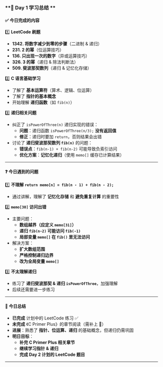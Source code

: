 ### **📌 Day 1 学习总结 **  

#### **✅ 今日完成的内容**
1️⃣ **LeetCode 刷题**
   - **1342. 将数字减少到零的步骤**（二进制 & 递归）
   - **231. 2 的幂**（位运算技巧）
   - **136. 只出现一次的数字**（异或运算技巧）
   - **326. 3 的幂**（递归 & 除法判断法）
   - **509. 斐波那契数列**（递归 & 记忆化存储）

2️⃣ **C 语言基础学习**
   - 了解了 **基本运算符**（算术、逻辑、位运算）
   - 了解了 **指针的基本概念**
   - 开始理解 **递归函数**（如 `fib(n)`）

3️⃣ **递归相关问题**
   - 纠正了 `isPowerOfThree(n)` 递归实现的错误：
     - **问题**：递归函数 `isPowerOfThree(n/3);` **没有返回值**
     - **修正**：递归时要加 `return`，否则结果会出错  
   - 讨论了 **递归斐波那契数列 `fib(n)`** 的问题：
     - **错误点**：`fib(n-1) + fib(n-2)` 可能导致负索引访问  
     - **优化方案**：**记忆化递归**（使用 `memo[]` 缓存已计算结果）

---

#### **❓ 今日遇到的问题**
1️⃣ **不理解 `return memo[n] = fib(n - 1) + fib(n - 2);`**
   - 通过讲解，理解了 **记忆化存储** 和 **避免重复计算** 的重要性

2️⃣ **`memo[30]` 访问出错**
   - 主要问题：
     - **数组越界（应定义 `memo[31]`）**
     - **递归 `fib(n-2)` 可能访问 `fib(-1)`**
     - **局部变量 `memo[]` 在 `fib()` 里无法访问**
   - 解决方案：
     - **扩大数组范围**
     - **严格控制递归边界**
     - **改为全局变量 `memo[]`**

3️⃣ **不太理解递归**
   - 练习了 **递归斐波那契 & 递归 `isPowerOfThree`**，加强理解
   - 后续还需要进一步练习

---

#### **🌟 今日总结**
- **已完成** 计划中的 LeetCode 练习 ✅  
- **未完成** 《C Primer Plus》的章节阅读（需补上 📖）  
- **进展**：熟悉了 **指针、位运算、递归** 的基础概念，但递归仍需巩固  
- **明日目标**：
  - **补完 C Primer Plus 相关章节**
  - **继续学习指针 & 递归**
  - **完成 Day 2 计划的 LeetCode 题目**

---